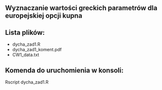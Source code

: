 ## Wyznaczanie wartości greckich parametrów dla europejskiej opcji kupna

## Lista plików:
- dycha_zad1.R
- dycha_zad1_koment.pdf
- CW1_data.txt
## Komenda do uruchomienia w konsoli:
Rscript dycha_zad1.R
